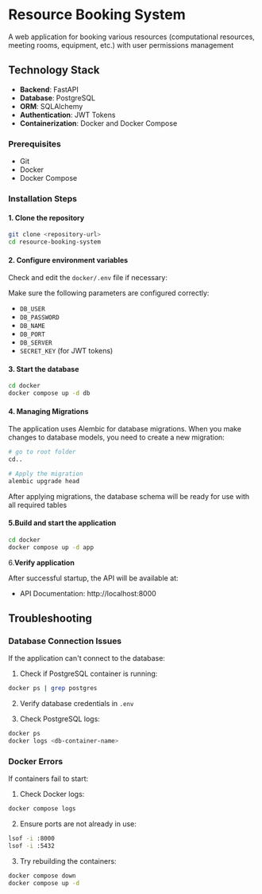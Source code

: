 # Resource Booking System

A web application for booking various resources (computational resources, meeting rooms, equipment, etc.) with user permissions management

## Technology Stack

- **Backend**: FastAPI
- **Database**: PostgreSQL
- **ORM**: SQLAlchemy
- **Authentication**: JWT Tokens
- **Containerization**: Docker and Docker Compose

### Prerequisites

- Git
- Docker
- Docker Compose

### Installation Steps

#### 1. Clone the repository

```bash
git clone <repository-url>
cd resource-booking-system
```

#### 2. Configure environment variables

Check and edit the `docker/.env` file if necessary:

Make sure the following parameters are configured correctly:
- `DB_USER`
- `DB_PASSWORD`
- `DB_NAME`
- `DB_PORT`
- `DB_SERVER`
- `SECRET_KEY` (for JWT tokens)

#### 3. Start the database

```bash
cd docker
docker compose up -d db
```

#### 4. Managing Migrations

The application uses Alembic for database migrations.
When you make changes to database models, you need to create a new migration:

```bash
# go to root folder
cd..

# Apply the migration
alembic upgrade head
```
After applying migrations, the database schema will be ready for use with all required tables

#### 5.Build and start the application

```bash
cd docker
docker compose up -d app
```

6.**Verify application**

After successful startup, the API will be available at:
- API Documentation: http://localhost:8000


## Troubleshooting

### Database Connection Issues

If the application can't connect to the database:

1. Check if PostgreSQL container is running:
```bash
docker ps | grep postgres
```

2. Verify database credentials in `.env`

3. Check PostgreSQL logs:
```bash
docker ps
docker logs <db-container-name>
```

### Docker Errors

If containers fail to start:

1. Check Docker logs:
```bash
docker compose logs
```

2. Ensure ports are not already in use:
```bash
lsof -i :8000
lsof -i :5432
```

3. Try rebuilding the containers:
```bash
docker compose down
docker compose up -d
```